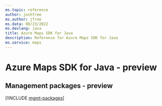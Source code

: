 ```yaml
---
ms.topic: reference
author: joshfree
ms.author: jfree
ms.data: 08/23/2022
ms.devlang: java
title: Azure Maps SDK for Java
description: Reference for Azure Maps SDK for Java
ms.service: maps
---
```

# Azure Maps SDK for Java - preview

## Management packages - preview
[!INCLUDE [mgmt-packages](maps-mgmt-index.md)]